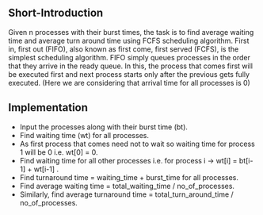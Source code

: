 ## Short-Introduction
Given n processes with their burst times, the task is to find average waiting time and average turn around time using FCFS scheduling algorithm.
First in, first out (FIFO), also known as first come, first served (FCFS), is the simplest scheduling algorithm. FIFO simply queues processes in the order that they arrive in the ready queue.
In this, the process that comes first will be executed first and next process starts only after the previous gets fully executed.
(Here we are considering that arrival time for all processes is 0)

## Implementation
-  Input the processes along with their burst time (bt).
-  Find waiting time (wt) for all processes.
-  As first process that comes need not to wait so 
    waiting time for process 1 will be 0 i.e. wt[0] = 0.
-  Find waiting time for all other processes i.e. for
     process i -> 
       wt[i] = bt[i-1] + wt[i-1] .
-  Find turnaround time = waiting_time + burst_time 
    for all processes.
-  Find average waiting time = 
                 total_waiting_time / no_of_processes.
-  Similarly, find average turnaround time = 
                 total_turn_around_time / no_of_processes.
